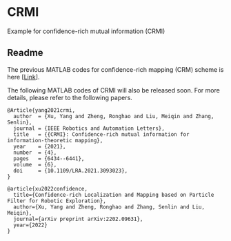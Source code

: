 # CRMI
Example for confidence-rich mutual information (CRMI)

## Readme
The previous MATLAB codes for confidence-rich mapping (CRM) scheme is here [[Link](https://github.com/Shepherd-Gregory/confidence_rich_mapping)].

The following MATLAB codes of CRMI will also be released soon. For more details, please refer to the following papers.

```
@Article{yang2021crmi,
  author  = {Xu, Yang and Zheng, Ronghao and Liu, Meiqin and Zhang, Senlin},
  journal = {IEEE Robotics and Automation Letters},
  title   = {{CRMI}: Confidence-rich mutual information for information-theoretic mapping},
  year    = {2021},
  number  = {4},
  pages   = {6434--6441},
  volume  = {6},
  doi     = {10.1109/LRA.2021.3093023},
}

@article{xu2022confidence,
  title={Confidence-rich Localization and Mapping based on Particle Filter for Robotic Exploration},
  author={Xu, Yang and Zheng, Ronghao and Zhang, Senlin and Liu, Meiqin},
  journal={arXiv preprint arXiv:2202.09631},
  year={2022}
}
```
